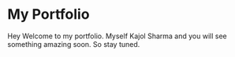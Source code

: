 # My Portfolio

Hey Welcome to my portfolio.
Myself Kajol Sharma and you will see something amazing soon.
So stay tuned.